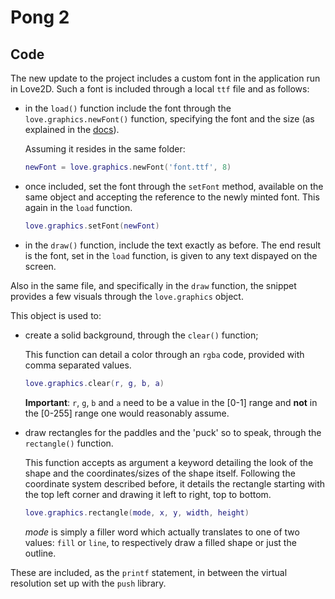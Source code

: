 # Pong 2

## Code

The new update to the project includes a custom font in the application run in Love2D. Such a font is included through a local `ttf` file and as follows:

- in the `load()` function include the font through the `love.graphics.newFont()` function, specifying the font and the size (as explained in the [docs](https://love2d.org/wiki/love.graphics.newFont)).

  Assuming it resides in the same folder:

  ```lua
  newFont = love.graphics.newFont('font.ttf', 8)
  ```

- once included, set the font through the `setFont` method, available on the same object and accepting the reference to the newly minted font. This again in the `load` function.

  ```lua
  love.graphics.setFont(newFont)
  ```

- in the `draw()` function, include the text exactly as before. The end result is the font, set in the `load` function, is given to any text dispayed on the screen.

Also in the same file, and specifically in the `draw` function, the snippet provides a few visuals through the `love.graphics` object.

This object is used to:

- create a solid background, through the `clear()` function;

  This function can detail a color through an `rgba` code, provided with comma separated values.

  ```lua
  love.graphics.clear(r, g, b, a)
  ```

  **Important**: `r`, `g`, `b` and `a` need to be a value in the [0-1] range and **not** in the [0-255] range one would reasonably assume.

- draw rectangles for the paddles and the 'puck' so to speak, through the `rectangle()` function.

  This function accepts as argument a keyword detailing the look of the shape and the coordinates/sizes of the shape itself. Following the coordinate system described before, it details the rectangle starting with the top left corner and drawing it left to right, top to bottom.

  ```lua
  love.graphics.rectangle(mode, x, y, width, height)
  ```

  _mode_ is simply a filler word which actually translates to one of two values: `fill` or `line`, to respectively draw a filled shape or just the outline.

These are included, as the `printf` statement, in between the virtual resolution set up with the `push` library.
